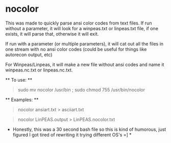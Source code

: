 # nocolor

This was made to quickly parse ansi color codes from text files.  If run without a parameter, it will look for a winpeas.txt or linpeas.txt file,
if one exists, it will parse that, otherwise it will exit.

If run with a parameter (or multiple parameters), it will cat out all the files in one stream with no ansi color codes (could be useful for things 
like autorecon output, etc)

For Winpeas/Linpeas, it will make a new file without ansi codes and name it winpeas.nc.txt or linpeas.nc.txt.

** To use: **

>sudo mv nocolor /usr/bin ; sudo chmod 755 /usr/bin/nocolor

** Examples: **

>nocolor ansiart.txt > asciiart.txt

>nocolor LinPEAS.output > LinPEAS.nocolor.txt

* Honestly, this was a 30 second bash file so this is kind of humorous, just figured I got tired of rewriting it trying different OS's =] *



